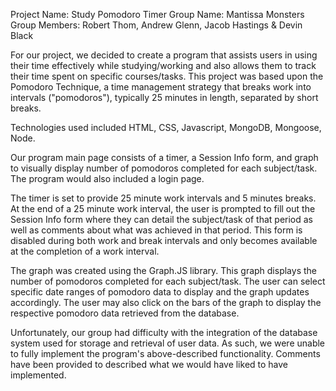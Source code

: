 Project Name: Study Pomodoro Timer
Group Name: Mantissa Monsters
Group Members: Robert Thom, Andrew Glenn, Jacob Hastings & Devin Black

For our project, we decided to create a program that assists users in using their time effectively while studying/working and also allows them to track their time spent on specific courses/tasks. This project was based upon the Pomodoro Technique, a time management strategy that breaks work into intervals ("pomodoros"), typically 25 minutes in length, separated by short breaks.

Technologies used included HTML, CSS, Javascript, MongoDB, Mongoose, Node.

Our program main page consists of a timer, a Session Info form, and graph to visually display number of pomodoros completed for each subject/task. The program would also included a login page.

The timer is set to provide 25 minute work intervals and 5 minutes breaks. At the end of a 25 minute work interval, the user is prompted to fill out the Session Info form where they can detail the subject/task of that period as well as comments about what was achieved in that period. This form is disabled during both work and break intervals and only becomes available at the completion of a work interval. 

The graph was created using the Graph.JS library. This graph displays the number of pomodoros completed for each subject/task. The user can select specific date ranges of pomodoro data to display and the graph updates accordingly. The user may also click on the bars of the graph to display the respective pomodoro data retrieved from the database.

Unfortunately, our group had difficulty with the integration of the database system used for storage and retrieval of user data. As such, we were unable to fully implement the program's above-described functionality. Comments have been provided to described what we would have liked to have implemented. 


